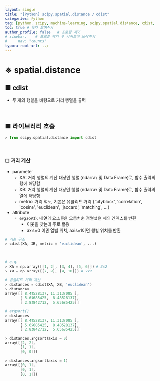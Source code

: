 ```yaml
---
layout: single
title: "[Python] scipy.spatial.distance / cdist"
categories: Python
tag: [python, scipy, machine-learning, scipy.spatial.distance, cdist, .argsort()]
toc: true # 목차 보여주기
author_profile: false   # 프로필 제거
# sidebar:    # 프로필 제거 후 사이드바 보여주기
#     nav: "counts"
typora-root-url: ../
---
```


# ※ spatial.distance

## ■ cdist
- 두 개의 행렬을 바탕으로 거리 행렬을 출력

<br>

## ■ 라이브러리 호출

```py
> from scipy.spatial.distance import cdist
```

<br>

### □ 거리 계산
- parameter
  - XA: 거리 행렬의 계산 대상인 행렬 (ndarray 및 Data Frame)로, 함수 출력의 행에 해당함
  - XB: 거리 행렬의 계산 대상인 행렬 (ndarray 및 Data Frame)로, 함수 출력의 열에 해당함
  - metric: 거리 척도, 기본은 유클리드 거리 {'cityblock', 'correlation', 'cosine', 'euclidean', 'jaccard', 'matching', ...}
- attribute
  - argsort(): 배열의 요소들을 오름차순 정렬했을 때의 인덱스를 반환
    - 이웃을 찾는데 주로 활용
    - axis=0 이면 열별 위치, axis=1이면 행별 위치를 반환

```py
# 기본 구조
> cdist(XA, XB, metric = 'euclidean', ...)
```

<br>

```py
# e.g.
> XA = np.array([[1, 2], [3, 4], [5, 6]]) # 3x2
> XB = np.array([[7, 8], [9, 10]]) # 2x2

# 유클리드 거리 계산
> distances = cdist(XA, XB, 'euclidean')
> distances
array([[ 8.48528137, 11.3137085 ],
       [ 5.65685425,  8.48528137],
       [ 2.82842712,  5.65685425]])
```

```py
# argsort()
> distances
array([[ 8.48528137, 11.3137085 ],
       [ 5.65685425,  8.48528137],
       [ 2.82842712,  5.65685425]])

> distances.argsort(axis = 0)
array([[2, 2],
       [1, 1],
       [0, 0]])

> distances.argsort(axis = 1)
array([[0, 1],
       [0, 1],
       [0, 1]])
```